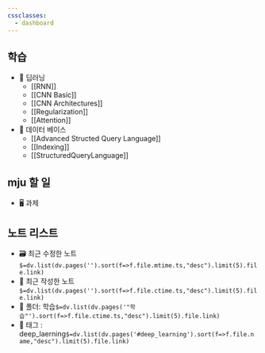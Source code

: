 ```yaml
---
cssclasses:
  - dashboard
---
```


## 학습
- 📑 딥러닝
	- [[RNN]]
	- [[CNN Basic]]
	- [[CNN Architectures]]
	- [[Regularization]]
	- [[Attention]]
- 📖 데이터 베이스
	- [[Advanced Structed Query Language]]
	- [[Indexing]]
	- [[StructuredQueryLanguage]]
## mju 할 일
- 🖥 과제


## 노트 리스트
- 🗃 최근 수정한 노트 `$=dv.list(dv.pages('').sort(f=>f.file.mtime.ts,"desc").limit(5).file.link)`
- 📝 최근 작성한 노트`$=dv.list(dv.pages('').sort(f=>f.file.ctime.ts,"desc").limit(5).file.link)`
- 📁 폴더: 학습`$=dv.list(dv.pages('"학습"').sort(f=>f.file.ctime.ts,"desc").limit(5).file.link)`
- 🔖 태그 : deep_laerning`$=dv.list(dv.pages('#deep_learning').sort(f=>f.file.name,"desc").limit(5).file.link)`
